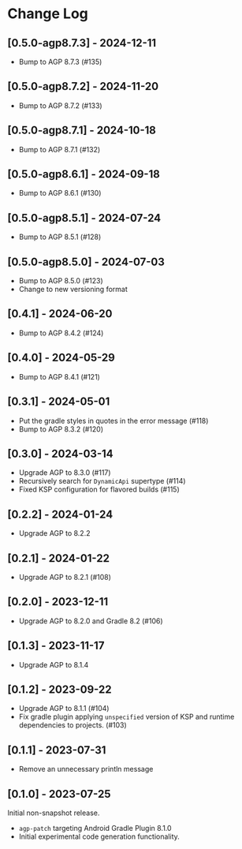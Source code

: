 # Change Log

## [0.5.0-agp8.7.3] - 2024-12-11

* Bump to AGP 8.7.3 (#135)

## [0.5.0-agp8.7.2] - 2024-11-20

* Bump to AGP 8.7.2 (#133)

## [0.5.0-agp8.7.1] - 2024-10-18

* Bump to AGP 8.7.1 (#132)

## [0.5.0-agp8.6.1] - 2024-09-18

* Bump to AGP 8.6.1 (#130)

## [0.5.0-agp8.5.1] - 2024-07-24

* Bump to AGP 8.5.1 (#128)

## [0.5.0-agp8.5.0] - 2024-07-03

* Bump to AGP 8.5.0 (#123)
* Change to new versioning format

## [0.4.1] - 2024-06-20

* Bump to AGP 8.4.2 (#124)

## [0.4.0] - 2024-05-29

* Bump to AGP 8.4.1 (#121)

## [0.3.1] - 2024-05-01

* Put the gradle styles in quotes in the error message (#118)
* Bump to AGP 8.3.2 (#120)

## [0.3.0] - 2024-03-14

* Upgrade AGP to 8.3.0 (#117)
* Recursively search for `DynamicApi` supertype (#114)
* Fixed KSP configuration for flavored builds (#115)

## [0.2.2] - 2024-01-24

* Upgrade AGP to 8.2.2

## [0.2.1] - 2024-01-22

* Upgrade AGP to 8.2.1 (#108)

## [0.2.0] - 2023-12-11

* Upgrade AGP to 8.2.0 and Gradle 8.2 (#106)

## [0.1.3] - 2023-11-17

* Upgrade AGP to 8.1.4

## [0.1.2] - 2023-09-22

* Upgrade AGP to 8.1.1 (#104)
* Fix gradle plugin applying `unspecified` version of KSP and runtime dependencies to projects. (#103)

## [0.1.1] - 2023-07-31

* Remove an unnecessary println message 

## [0.1.0] - 2023-07-25

Initial non-snapshot release.

* `agp-patch` targeting Android Gradle Plugin 8.1.0
* Initial experimental code generation functionality.
